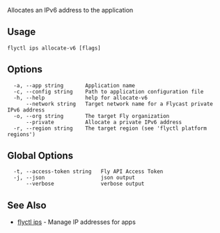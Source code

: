 Allocates an IPv6 address to the application

## Usage
~~~
flyctl ips allocate-v6 [flags]
~~~

## Options

~~~
  -a, --app string       Application name
  -c, --config string    Path to application configuration file
  -h, --help             help for allocate-v6
      --network string   Target network name for a Flycast private IPv6 address
  -o, --org string       The target Fly organization
      --private          Allocate a private IPv6 address
  -r, --region string    The target region (see 'flyctl platform regions')
~~~

## Global Options

~~~
  -t, --access-token string   Fly API Access Token
  -j, --json                  json output
      --verbose               verbose output
~~~

## See Also

* [flyctl ips](/docs/flyctl/ips/)	 - Manage IP addresses for apps

